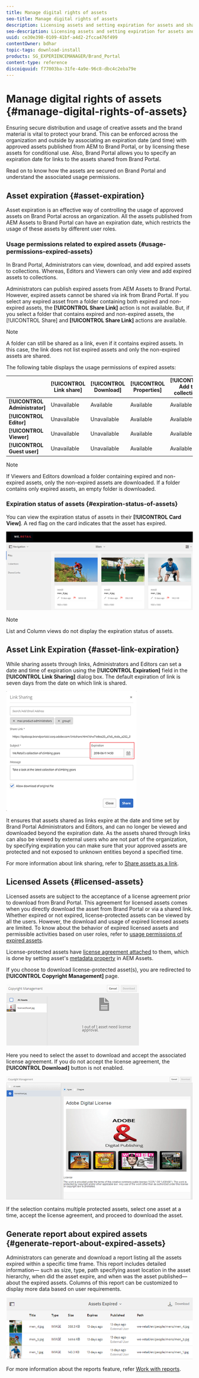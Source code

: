 ```yaml
---
title: Manage digital rights of assets
seo-title: Manage digital rights of assets
description: Licensing assets and setting expiration for assets and shared links ensure controlled usage of these assets and safeguard them.
seo-description: Licensing assets and setting expiration for assets and shared links ensure controlled usage of these assets and safeguard them.
uuid: ce30e398-0109-41bf-a4d2-2fcca476f499
contentOwner: bdhar
topic-tags: download-install
products: SG_EXPERIENCEMANAGER/Brand_Portal
content-type: reference
discoiquuid: f77003ba-31fe-4a9e-96c8-dbc4c2eba79e
---
```


# Manage digital rights of assets {#manage-digital-rights-of-assets}

Ensuring secure distribution and usage of creative assets and the brand material is vital to protect your brand. This can be enforced across the organization and outside by associating an expiration date (and time) with approved assets published from AEM to Brand Portal, or by licensing these assets for conditional use. Also, Brand Portal allows you to specify an expiration date for links to the assets shared from Brand Portal.

Read on to know how the assets are secured on Brand Portal and understand the associated usage permissions.

## Asset expiration {#asset-expiration}

Asset expiration is an effective way of controlling the usage of approved assets on Brand Portal across an organization. All the assets published from AEM Assets to Brand Portal can have an expiration date, which restricts the usage of these assets by different user roles.

### Usage permissions related to expired assets {#usage-permissions-expired-assets}

In Brand Portal, Administrators can view, download, and add expired assets to collections. Whereas, Editors and Viewers can only view and add expired assets to collections.

Administrators can publish expired assets from AEM Assets to Brand Portal. However, expired assets cannot be shared via ink from Brand Portal. If you select any expired asset from a folder containing both expired and non-expired assets, the **[!UICONTROL Share Link]** action is not available. But, if you select a folder that contains expired and non-expired assets, the [!UICONTROL Share] and **[!UICONTROL Share Link]** actions are available.

>[!NOTE]
>
>A folder can still be shared as a link, even if it contains expired assets. In this case, the link does not list expired assets and only the non-expired assets are shared.

The following table displays the usage permissions of expired assets:

|   |**[!UICONTROL Link share]** |**[!UICONTROL Download]** |**[!UICONTROL Properties]** |**[!UICONTROL Add to collection]** |**[!UICONTROL Delete]** |
|---|---|---|---|---|---|
| **[!UICONTROL Administrator]** |Unavailable |Available |Available |Available |Available |
| **[!UICONTROL Editor]** |Unavailable |Unavailable |Available |Available |Unavailable |
| **[!UICONTROL Viewer]** |Unavailable |Unavailable |Available |Available |Unavailable |
| **[!UICONTROL Guest user]** |Unavailable |Unavailable |Available |Available |Unavailable |

>[!NOTE]
>
>If Viewers and Editors download a folder containing expired and non-expired assets, only the non-expired assets are downloaded. If a folder contains only expired assets, an empty folder is downloaded.

### Expiration status of assets {#expiration-status-of-assets}

You can view the expiration status of assets in their **[!UICONTROL Card View]**. A red flag on the card indicates that the asset has expired.

![](assets/expired_assets_cardview.png)

>[!NOTE]
>
>List and Column views do not display the expiration status of assets.

## Asset Link Expiration {#asset-link-expiration}

While sharing assets through links, Administrators and Editors can set a date and time of expiration using the **[!UICONTROL Expiration]** field in the **[!UICONTROL Link Sharing]** dialog box. The default expiration of link is seven days from the date on which link is shared.

![](assets/asset-link-sharing.png)

It ensures that assets shared as links expire at the date and time set by Brand Portal Administrators and Editors, and can no longer be viewed and downloaded beyond the expiration date. As the assets shared through links can also be viewed by external users who are not part of the organization, by specifying expiration you can make sure that your approved assets are protected and not exposed to unknown entities beyond a specified time.

For more information about link sharing, refer to [Share assets as a link](../using/brand-portal-link-share.md).

## Licensed Assets {#licensed-assets}

Licensed assets are subject to the acceptance of a license agreement prior to download from Brand Portal. This agreement for licensed assets comes when you directly download the asset from Brand Portal or via a shared link. Whether expired or not expired, license-protected assets can be viewed by all the users. However, the download and usage of expired licensed assets are limited. To know about the behavior of expired licensed assets and permissible activities based on user roles, refer to [usage permissions of expired assets](../using/manage-digital-rights-of-assets.md#usage-permissions-expired-assets).

License-protected assets have [license agreement attached](https://helpx.adobe.com/experience-manager/6-5/assets/using/drm.html#DigitalRightsManagementinAssets) to them, which is done by setting asset's [metadata property](https://helpx.adobe.com/experience-manager/6-5/assets/using/drm.html#DigitalRightsManagementinAssets) in AEM Assets.

If you choose to download license-protected asset(s), you are redirected to **[!UICONTROL Copyright Management]** page.

![](assets/asset-copyright-mgmt.png)

Here you need to select the asset to download and accept the associated license agreement. If you do not accept the license agreement, the **[!UICONTROL Download]** button is not enabled.

![](assets/licensed-asset-download-2.png)

If the selection contains multiple protected assets, select one asset at a time, accept the license agreement, and proceed to download the asset.

## Generate report about expired assets {#generate-report-about-expired-assets}

Administrators can generate and download a report listing all the assets expired within a specific time frame. This report includes detailed information— such as size, type, path specifying asset location in the asset hierarchy, when did the asset expire, and when was the asset published— about the expired assets. Columns of this report can be customized to display more data based on user requirements.

![](assets/assets-expired.png)

For more information about the reports feature, refer [Work with reports](../using/brand-portal-reports.md#work-with-reports).
